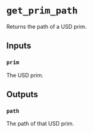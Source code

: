 # `get_prim_path`

Returns the path of a USD prim.

## Inputs

### `prim`
The USD prim. 

## Outputs

### `path`
The path of that USD prim. 

